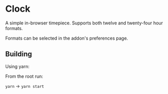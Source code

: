 # Clock

A simple in-browser timepiece. Supports both twelve and twenty-four hour formats.

Formats can be selected in the addon's preferences page.

## Building

Using yarn:

From the root run:

`yarn` -> `yarn start`

